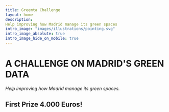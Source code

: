 ```yaml
---
title: Greemta Challenge
layout: home
description: 
Help improving how Madrid manage its green spaces
intro_image: "images/illustrations/pointing.svg"
intro_image_absolute: true
intro_image_hide_on_mobile: true
---
```


# A CHALLENGE ON MADRID'S GREEN DATA
*Help improving how Madrid manage its green spaces.*

## First Prize 4.000 Euros!
